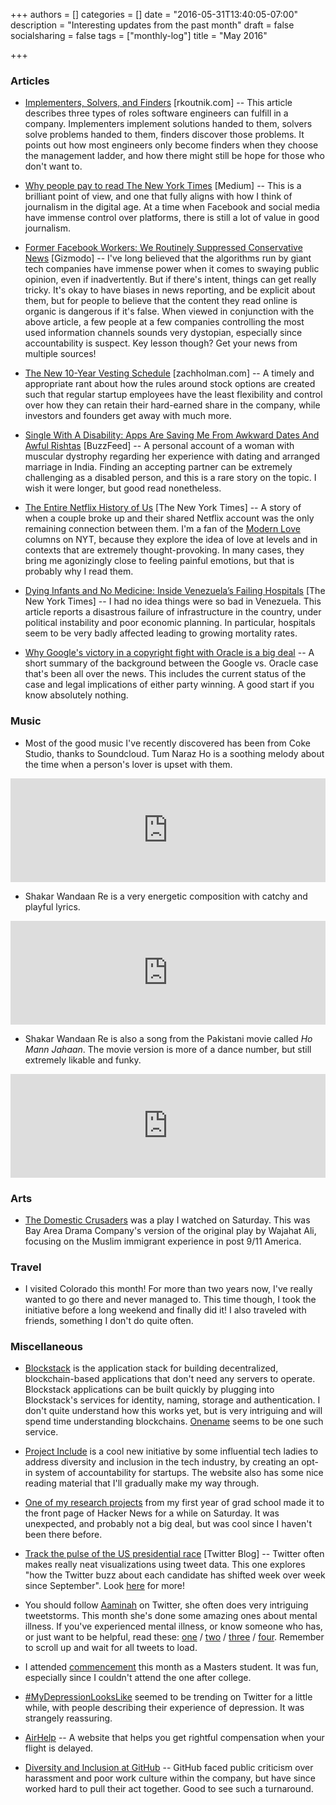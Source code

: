 +++
authors = []
categories = []
date = "2016-05-31T13:40:05-07:00"
description = "Interesting updates from the past month"
draft = false
socialsharing = false
tags = ["monthly-log"]
title = "May 2016"

+++

### Articles

- [Implementers, Solvers, and Finders](https://rkoutnik.com/2016/04/21/implementers-solvers-and-finders.html) [rkoutnik.com] -- This article describes three types of roles software engineers can fulfill in a company. Implementers implement solutions handed to them, solvers solve problems handed to them, finders discover those problems. It points out how most engineers only become finders when they choose the management ladder, and how there might still be hope for those who don't want to.

- [Why people pay to read The New York Times](https://medium.com/@lydiapolgreen/why-people-pay-to-read-the-new-york-times-60720880e707#.n7zkrugsv) [Medium] -- This is a brilliant point of view, and one that fully aligns with how I think of journalism in the digital age. At a time when Facebook and social media have immense control over platforms, there is still a lot of value in good journalism.

- [Former Facebook Workers: We Routinely Suppressed Conservative News](http://gizmodo.com/former-facebook-workers-we-routinely-suppressed-conser-1775461006) [Gizmodo] -- I've long believed that the algorithms run by giant tech companies have immense power when it comes to swaying public opinion, even if inadvertently. But if there's intent, things can get really tricky. It's okay to have biases in news reporting, and be explicit about them, but for people to believe that the content they read online is organic is dangerous if it's false. When viewed in conjunction with the above article, a few people at a few companies controlling the most used information channels sounds very dystopian, especially since accountability is suspect. Key lesson though? Get your news from multiple sources!

- [The New 10-Year Vesting Schedule](https://zachholman.com/posts/the-new-10-year-vesting-schedule) [zachholman.com] -- A timely and appropriate rant about how the rules around stock options are created such that regular startup employees have the least flexibility and control over how they can retain their hard-earned share in the company, while investors and founders get away with much more.

- [Single With A Disability: Apps Are Saving Me From Awkward Dates And Awful Rishtas](https://www.buzzfeed.com/sonaligupta2/single-female-disabled-apps-are-saving-me-from-inaccessible?utm_term=.ugdnMXv5W#.vge5kwLAl) [BuzzFeed] -- A personal account of a woman with muscular dystrophy regarding her experience with dating and arranged marriage in India. Finding an accepting partner can be extremely challenging as a disabled person, and this is a rare story on the topic. I wish it were longer, but good read nonetheless.

- [The Entire Netflix History of Us](http://www.nytimes.com/2016/05/01/fashion/modern-love-netflix-relationship.html) [The New York Times] -- A story of when a couple broke up and their shared Netflix account was the only remaining connection between them. I'm a fan of the [Modern Love](http://www.nytimes.com/column/modern-love) columns on NYT, because they explore the idea of love at levels and in contexts that are extremely thought-provoking. In many cases, they bring me agonizingly close to feeling painful emotions, but that is probably why I read them.

- [Dying Infants and No Medicine: Inside Venezuela’s Failing Hospitals](http://www.nytimes.com/2016/05/16/world/americas/dying-infants-and-no-medicine-inside-venezuelas-failing-hospitals.html) [The New York Times] -- I had no idea things were so bad in Venezuela. This article reports a disastrous failure of infrastructure in the country, under political instability and poor economic planning. In particular, hospitals seem to be very badly affected leading to growing mortality rates.

- [Why Google's victory in a copyright fight with Oracle is a big deal](http://www.vox.com/2016/5/26/11790878/google-oracle-fight-explained) -- A short summary of the background between the Google vs. Oracle case that's been all over the news. This includes the current status of the case and legal implications of either party winning. A good start if you know absolutely nothing.

### Music
- Most of the good music I've recently discovered has been from Coke Studio, thanks to Soundcloud. Tum Naraz Ho is a soothing melody about the time when a person's lover is upset with them.

<iframe width="100%" height="166" scrolling="no" frameborder="no" src="https://w.soundcloud.com/player/?url=https%3A//api.soundcloud.com/tracks/168257758&amp;color=ff5500&amp;auto_play=false&amp;hide_related=false&amp;show_comments=true&amp;show_user=true&amp;show_reposts=false"></iframe>

- Shakar Wandaan Re is a very energetic composition with catchy and playful lyrics.

<iframe width="100%" height="166" scrolling="no" frameborder="no" src="https://w.soundcloud.com/player/?url=https%3A//api.soundcloud.com/tracks/171491148&amp;color=ff5500&amp;auto_play=false&amp;hide_related=false&amp;show_comments=true&amp;show_user=true&amp;show_reposts=false"></iframe>

- Shakar Wandaan Re is also a song from the Pakistani movie called *Ho Mann Jahaan*. The movie version is more of a dance number, but still extremely likable and funky.

<iframe width="100%" height="166" scrolling="no" frameborder="no" src="https://w.soundcloud.com/player/?url=https%3A//api.soundcloud.com/tracks/240416001&amp;color=ff5500&amp;auto_play=false&amp;hide_related=false&amp;show_comments=true&amp;show_user=true&amp;show_reposts=false"></iframe>

### Arts

- [The Domestic Crusaders](http://www.bayareadrama.company/the-domestic-crusaders) was a play I watched on Saturday. This was Bay Area Drama Company's version of the original play by Wajahat Ali, focusing on the Muslim immigrant experience in post 9/11 America.

### Travel

- I visited Colorado this month! For more than two years now, I've really wanted to go there and never managed to. This time though, I took the initiative before a long weekend and finally did it! I also traveled with friends, something I don't do quite often.

### Miscellaneous

- [Blockstack](https://blockstack.org/) is the application stack for building decentralized, blockchain-based applications that don't need any servers to operate. Blockstack applications can be built quickly by plugging into Blockstack's services for identity, naming, storage and authentication. I don't quite understand how this works yet, but is very intriguing and will spend time understanding blockchains. [Onename](https://onename.com/) seems to be one such service.

- [Project Include](http://projectinclude.org/) is a cool new initiative by some influential tech ladies to address diversity and inclusion in the tech industry, by creating an opt-in system of accountability for startups. The website also has some nice reading material that I'll gradually make my way through.

- [One of my research projects](https://news.ycombinator.com/item?id=11650721) from my first year of grad school made it to the front page of Hacker News for a while on Saturday. It was unexpected, and probably not a big deal, but was cool since I haven't been there before.

- [Track the pulse of the US presidential race](https://blog.twitter.com/2016/track-the-pulse-of-the-us-presidential-race) [Twitter Blog] -- Twitter often makes really neat visualizations using tweet data. This one explores "how the Twitter buzz about each candidate has shifted week over week since September". Look [here](https://interactive.twitter.com/) for more!

- You should follow [Aaminah](https://twitter.com/jaythenerdkid) on Twitter, she often does very intriguing tweetstorms. This month she's done some amazing ones about mental illness. If you've experienced mental illness, or know someone who has, or just want to be helpful, read these: [one](https://twitter.com/jaythenerdkid/status/730131499262062592) / [two](https://twitter.com/jaythenerdkid/status/730133438460727296) / [three](https://twitter.com/jaythenerdkid/status/730420676570566656) / [four](https://twitter.com/jaythenerdkid/status/730434924654804992). Remember to scroll up and wait for all tweets to load.

- I attended [commencement](https://twitter.com/nishanttotla/status/732313216768843776) this month as a Masters student. It was fun, especially since I couldn't attend the one after college.

- [#MyDepressionLooksLike](https://twitter.com/hashtag/MyDepressionLooksLike?src=hash) seemed to be trending on Twitter for a little while, with people describing their experience of depression. It was strangely reassuring.

- [AirHelp](https://www.getairhelp.com/en/) -- A website that helps you get rightful compensation when your flight is delayed.

- [Diversity and Inclusion at GitHub](https://github.com/blog/2176-diversity-and-inclusion-at-github) -- GitHub faced public criticism over harassment and poor work culture within the company, but have since worked hard to pull their act together. Good to see such a turnaround.

